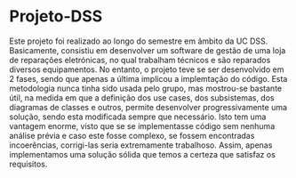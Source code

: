 # Projeto-DSS
Este projeto foi realizado ao longo do semestre em âmbito da UC DSS. Basicamente, consistiu em desenvolver um software de gestão de uma loja de reparações eletrónicas, no qual trabalham técnicos e são reparados diversos equipamentos. No entanto, o projeto teve se ser desenvolvido em 2 fases,
sendo que apenas a última implicou a implemtação do código. Esta metodologia nunca tinha sido usada pelo grupo, mas mostrou-se bastante
útil, na medida em que a definição dos use cases, dos subsistemas, dos diagramas de classes e outros, permite desenvolver progressivamente
uma solução, sendo esta modificada sempre que necessário. Isto tem uma vantagem enorme, visto que se se implementasse código sem
nenhuma análise prévia e caso este fosse complexo, se fossem encontradas incoerências, corrigi-las seria extremamente trabalhoso. Assim,
apenas implementamos uma solução sólida que temos a certeza que satisfaz os requisitos. 
